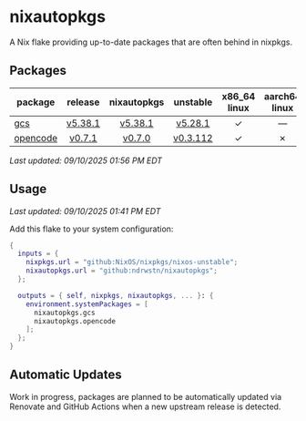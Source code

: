 # nixautopkgs

A Nix flake providing up-to-date packages that are often behind in nixpkgs.

<!-- DASHBOARD:START -->
## Packages

| package | release | nixautopkgs | unstable | x86_64<br>linux | aarch64<br>linux | x86_64<br>darwin | aarch64<br>darwin |
|---------|:-------:|:-----------:|:--------:|:---------------:|:-----------------:|:-----------------:|:-----------------:|
| [gcs](./packages/gcs.nix) | [v5.38.1](https://github.com/richardwilkes/gcs/releases/tag/v5.38.1) | [v5.38.1](https://github.com/ndrwstn/nixautopkgs/pull/20) | [v5.28.1](https://github.com/NixOS/nixpkgs/blob/master/pkgs/by-name/gc/gcs/package.nix) | ✓ | — | ✓ | ✓ |
| [opencode](./packages/opencode.nix) | [v0.7.1](https://github.com/sst/opencode/releases/tag/v0.7.1) | [v0.7.0](https://github.com/ndrwstn/nixautopkgs/pull/38) | [v0.3.112](https://github.com/NixOS/nixpkgs/blob/master/pkgs/by-name/op/opencode/package.nix) | ✓ | ✗ | ✓ | ✓ |

*Last updated: 09/10/2025 01:56 PM EDT*
<!-- DASHBOARD:END -->
## Usage

*Last updated: 09/10/2025 01:41 PM EDT*
<!-- DASHBOARD:END -->
Add this flake to your system configuration:

```nix
{
  inputs = {
    nixpkgs.url = "github:NixOS/nixpkgs/nixos-unstable";
    nixautopkgs.url = "github:ndrwstn/nixautopkgs";
  };

  outputs = { self, nixpkgs, nixautopkgs, ... }: {
    environment.systemPackages = [
      nixautopkgs.gcs
      nixautopkgs.opencode
    ];
  };
}
```

## Automatic Updates

Work in progress, packages are planned to be automatically updated via Renovate and GitHub Actions when a new upstream release is detected.
